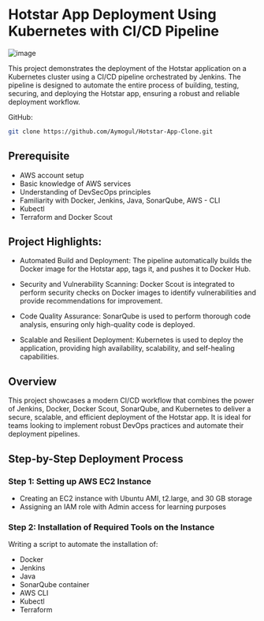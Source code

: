 # Hotstar App Deployment Using Kubernetes with CI/CD Pipeline

![image](./images/project-diagram.PNG)

This project demonstrates the deployment of the Hotstar application on a Kubernetes cluster using a CI/CD pipeline orchestrated by Jenkins. The pipeline is designed to automate the entire process of building, testing, securing, and deploying the Hotstar app, ensuring a robust and reliable deployment workflow.

GitHub:
```sh
git clone https://github.com/Aymogul/Hotstar-App-Clone.git
```
## Prerequisite
- AWS account setup
- Basic knowledge of AWS services
- Understanding of DevSecOps principles
- Familiarity with Docker, Jenkins, Java, SonarQube, AWS - CLI 
- Kubectl
- Terraform and Docker Scout

## Project Highlights:
- Automated Build and Deployment: The pipeline automatically builds the Docker image for the Hotstar app, tags it, and pushes it to Docker Hub.

- Security and Vulnerability Scanning: Docker Scout is integrated to perform security checks on Docker images to identify vulnerabilities and provide recommendations for improvement.

- Code Quality Assurance: SonarQube is used to perform thorough code analysis, ensuring only high-quality code is deployed.

- Scalable and Resilient Deployment: Kubernetes is used to deploy the application, providing high availability, scalability, and self-healing capabilities.

## Overview
This project showcases a modern CI/CD workflow that combines the power of Jenkins, Docker, Docker Scout, SonarQube, and Kubernetes to deliver a secure, scalable, and efficient deployment of the Hotstar app. It is ideal for teams looking to implement robust DevOps practices and automate their deployment pipelines.

## Step-by-Step Deployment Process

### Step 1: Setting up AWS EC2 Instance
- Creating an EC2 instance with Ubuntu AMI, t2.large, and 30 GB storage
- Assigning an IAM role with Admin access for learning purposes

### Step 2: Installation of Required Tools on the Instance
Writing a script to automate the installation of:
- Docker
- Jenkins
- Java
- SonarQube container
- AWS CLI
- Kubectl
- Terraform